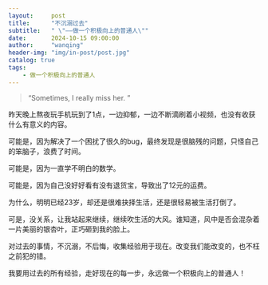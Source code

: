 ```yaml
---
layout:     post
title:      "不沉溺过去"
subtitle:   " \"——做一个积极向上的普通人\""
date:       2024-10-15 09:00:00
author:     "wanqing"
header-img: "img/in-post/post.jpg"
catalog: true
tags:
    - 做一个积极向上的普通人
---
```


> “Sometimes, I really miss her. ”

昨天晚上熬夜玩手机玩到了1点，一边抑郁，一边不断滴刷着小视频，也没有收获什么有意义的内容。

可能是，因为解决了一个困扰了很久的bug，最终发现是很脑残的问题，只怪自己的笨脑子，浪费了时间。

可能是，因为一直学不明白的数学。

可能是，因为自己没好好看有没有退货宝，导致出了12元的运费。

为什么，明明已经23岁，却还是很难抉择生活，还是很轻易被生活打倒了。

可是，没关系，让我站起来继续，继续吹生活的大风。谁知道，风中是否会混杂着一片美丽的银杏叶，正巧砸到我的脸上。

对过去的事情，不沉溺，不后悔，收集经验用于现在。改变我们能改变的，也不枉之前犯的错。

我要用过去的所有经验，走好现在的每一步，永远做一个积极向上的普通人！
